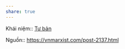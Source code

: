 ```yaml
---
share: true
---
```

Khái niệm:: [Tư bản](../../%CE%9E%20Kh%C3%A1i%20ni%E1%BB%87m/T%C6%B0%20b%E1%BA%A3n.md)

Nguồn:: https://vnmarxist.com/post-2137.html